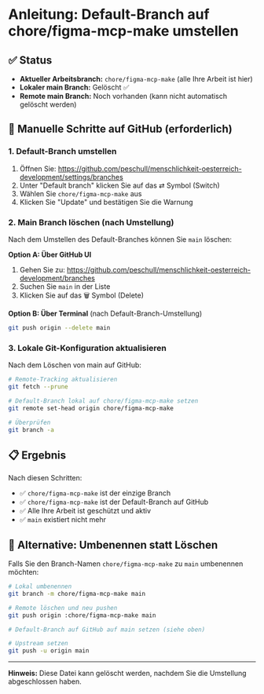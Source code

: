 # Anleitung: Default-Branch auf chore/figma-mcp-make umstellen

## ✅ Status

- **Aktueller Arbeitsbranch:** `chore/figma-mcp-make` (alle Ihre Arbeit ist hier)
- **Lokaler main Branch:** Gelöscht ✅
- **Remote main Branch:** Noch vorhanden (kann nicht automatisch gelöscht werden)

## 🔧 Manuelle Schritte auf GitHub (erforderlich)

### 1. Default-Branch umstellen

1. Öffnen Sie: https://github.com/peschull/menschlichkeit-oesterreich-development/settings/branches
2. Unter "Default branch" klicken Sie auf das ⇄ Symbol (Switch)
3. Wählen Sie `chore/figma-mcp-make` aus
4. Klicken Sie "Update" und bestätigen Sie die Warnung

### 2. Main Branch löschen (nach Umstellung)

Nach dem Umstellen des Default-Branches können Sie `main` löschen:

**Option A: Über GitHub UI**

1. Gehen Sie zu: https://github.com/peschull/menschlichkeit-oesterreich-development/branches
2. Suchen Sie `main` in der Liste
3. Klicken Sie auf das 🗑️ Symbol (Delete)

**Option B: Über Terminal** (nach Default-Branch-Umstellung)

```bash
git push origin --delete main
```

### 3. Lokale Git-Konfiguration aktualisieren

Nach dem Löschen von main auf GitHub:

```bash
# Remote-Tracking aktualisieren
git fetch --prune

# Default-Branch lokal auf chore/figma-mcp-make setzen
git remote set-head origin chore/figma-mcp-make

# Überprüfen
git branch -a
```

## 📋 Ergebnis

Nach diesen Schritten:

- ✅ `chore/figma-mcp-make` ist der einzige Branch
- ✅ `chore/figma-mcp-make` ist der Default-Branch auf GitHub
- ✅ Alle Ihre Arbeit ist geschützt und aktiv
- ✅ `main` existiert nicht mehr

## 🔄 Alternative: Umbenennen statt Löschen

Falls Sie den Branch-Namen `chore/figma-mcp-make` zu `main` umbenennen möchten:

```bash
# Lokal umbenennen
git branch -m chore/figma-mcp-make main

# Remote löschen und neu pushen
git push origin :chore/figma-mcp-make main

# Default-Branch auf GitHub auf main setzen (siehe oben)

# Upstream setzen
git push -u origin main
```

---

**Hinweis:** Diese Datei kann gelöscht werden, nachdem Sie die Umstellung abgeschlossen haben.
